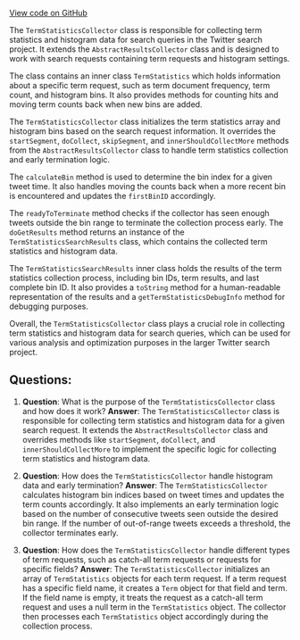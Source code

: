 [View code on GitHub](https://github.com/misbahsy/the-algorithm/src/java/com/twitter/search/earlybird/search/facets/TermStatisticsCollector.java)

The `TermStatisticsCollector` class is responsible for collecting term statistics and histogram data for search queries in the Twitter search project. It extends the `AbstractResultsCollector` class and is designed to work with search requests containing term requests and histogram settings.

The class contains an inner class `TermStatistics` which holds information about a specific term request, such as term document frequency, term count, and histogram bins. It also provides methods for counting hits and moving term counts back when new bins are added.

The `TermStatisticsCollector` class initializes the term statistics array and histogram bins based on the search request information. It overrides the `startSegment`, `doCollect`, `skipSegment`, and `innerShouldCollectMore` methods from the `AbstractResultsCollector` class to handle term statistics collection and early termination logic.

The `calculateBin` method is used to determine the bin index for a given tweet time. It also handles moving the counts back when a more recent bin is encountered and updates the `firstBinID` accordingly.

The `readyToTerminate` method checks if the collector has seen enough tweets outside the bin range to terminate the collection process early. The `doGetResults` method returns an instance of the `TermStatisticsSearchResults` class, which contains the collected term statistics and histogram data.

The `TermStatisticsSearchResults` inner class holds the results of the term statistics collection process, including bin IDs, term results, and last complete bin ID. It also provides a `toString` method for a human-readable representation of the results and a `getTermStatisticsDebugInfo` method for debugging purposes.

Overall, the `TermStatisticsCollector` class plays a crucial role in collecting term statistics and histogram data for search queries, which can be used for various analysis and optimization purposes in the larger Twitter search project.
## Questions: 
 1. **Question**: What is the purpose of the `TermStatisticsCollector` class and how does it work?
   **Answer**: The `TermStatisticsCollector` class is responsible for collecting term statistics and histogram data for a given search request. It extends the `AbstractResultsCollector` class and overrides methods like `startSegment`, `doCollect`, and `innerShouldCollectMore` to implement the specific logic for collecting term statistics and histogram data.

2. **Question**: How does the `TermStatisticsCollector` handle histogram data and early termination?
   **Answer**: The `TermStatisticsCollector` calculates histogram bin indices based on tweet times and updates the term counts accordingly. It also implements an early termination logic based on the number of consecutive tweets seen outside the desired bin range. If the number of out-of-range tweets exceeds a threshold, the collector terminates early.

3. **Question**: How does the `TermStatisticsCollector` handle different types of term requests, such as catch-all term requests or requests for specific fields?
   **Answer**: The `TermStatisticsCollector` initializes an array of `TermStatistics` objects for each term request. If a term request has a specific field name, it creates a `Term` object for that field and term. If the field name is empty, it treats the request as a catch-all term request and uses a null term in the `TermStatistics` object. The collector then processes each `TermStatistics` object accordingly during the collection process.